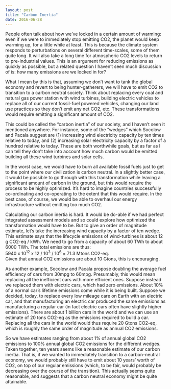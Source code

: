 ```yaml
---
layout: post
title: "Carbon Inertia"
date: 2016-06-28
---
```


<p>People often talk about how we’ve locked in a certain amount of warming: even if we were to immediately stop emitting CO2, the planet would keep warming up, for a little while at least. This is because the climate system responds to perturbations on several different time-scales, some of them quite long. It will also take a long time for atmospheric CO2 levels to return to pre-industrial values. This is an argument for reducing emissions as quickly as possible, but a related question I haven’t seen much discussion of is: how many emissions are we locked in for?</p>


<p>What I mean by this is that, assuming we don’t want to tank the global economy and revert to being hunter-gatherers, we will have to emit CO2 to transition to a carbon neutral society. Think about replacing every coal and natural gas power station with wind turbines, building electric vehicles to replace all of our current fossil-fuel powered vehicles, changing our land use practices so they don’t emit any net CO2, etc.  These transformations would require emitting a significant amount of CO2.</p>

<p>This could be called the “carbon inertia” of our society, and I haven’t seen it mentioned anywhere. For instance, some of the “wedges” which Socolow and Pacala suggest are (1) increasing wind electricity capacity by ten times relative to today, and (2) increasing solar electricity capacity by a factor of a hundred relative to today. These are both worthwhile goals, but as far as I can tell they don’t take into account how much carbon would be emitted building all these wind turbines and solar cells.</p>

<p>In the worst case, we would have to burn all available fossil fuels just to get to the point where our civilization is carbon neutral. In a slightly better case, it would be possible to go through with this transformation while leaving a significant amount of carbon in the ground, but this would require the process to be highly optimized. It’s hard to imagine countries successfully co-ordinating and co-operating to the extent that this would require. In the best case, of course, we would be able to overhaul our energy infrastructure without emitting too much CO2.</p>

<p>Calculating our carbon inertia is hard. It would be do-able if we had perfect integrated assessment models and so could explore how optimized the transformation would have to be. But to give an order of magnitude estimate, let’s take the increasing wind capacity by a factor of ten wedge. This estimate says that the lifecycle emissions of wind-turbines is about 12 g CO2-eq / kWh. We need to go from a capacity of about 60 TWh to about 6000 TWh. The total emissions are thus:<br>
5940 x 10<sup>12</sup> x 12 / 10<sup>3</sup> / 10<sup>6</sup> = 71.3 Mtons CO2-eq.<br>
Given that annual CO2 emissions are about 10 Gtons, this is encouraging.</p>

<p>As another example, Socolow and Pacala propose doubling the average fuel efficiency of cars from 30mpg to 60mpg. Presumably, this would mean replacing all the inefficient cars with more efficient ones. Suppose instead we replaced them with electric cars, which had zero emissions. About 10% of a normal car’s lifetime emissions come while it is being built. Suppose we decided, today, to replace every low mileage care on Earth with an electric car, and that manufacturing an electric car produced the same emissions as manufacturing a regular car (in fact electric cars often have slightly higher emissions). There are about 1 billion cars in the world and we can use an estimate of 20 tons CO2-eq as the emissions required to build a car. Replacing all the cars in the world would thus require 20 Gtons CO2-eq, which is roughly the same order of magnitude as annual CO2 emissions.</p>

<p>So we have estimates ranging from about 1% of annual global CO2 emissions to 100% annual global CO2 emissions for the different wedges. Taken together, ten years seems like a reasonable estimate of our carbon inertia. That is, if we wanted to immediately transition to a carbon-neutral economy, we would probably still have to emit about 10 years’ worth of CO2, on top of our regular emissions (which, to be fair, would probably be decreasing over the course of the transition). This actually seems quite reasonable, and suggests that a carbon neutral economy might be quite attainable.</p>
